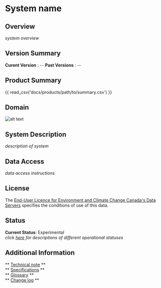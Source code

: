 # System name 

## **Overview**

*system overview*

## **Version Summary**

**Curent Version** : --
**Past Versions** : --

## **Product Summary**

{{ read_csv('docs/products/path/to/summary.csv') }}

## **Domain**

![alt text](domain.png "Title")

## **System Description**

*description of system*

## **Data Access**

*data access instructions*

## **License**

The [End-User Licence for Environment and Climate Change Canada's Data Servers](../../license/license.md) specifies the conditions of use of this data.



## **Status**

**Current Status**: Experimental
<br>
*click [here](../Status_definitions/status.md) for descriptions of different operational statuses*
 

## **Additional Information**

** [Technical note](./path/to/doc) **
<br>
** [Specifications](./) **
<br> 
** [Glossary](../../additional_information/glossary/glossary.md) **
<br>
** [Change log](./path/to/doc) **


